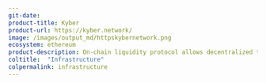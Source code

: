 ```yaml
---
git-date: 
product-title: Kyber
product-url: https://kyber.network/
image: /images/output_md/httpskybernetwork.png
ecosystem: ethereum
product-description: On-chain liquidity protocol allows decentralized token swaps to be integrated into any application. [Interview with Loi Luu, CEO and co-founder of Kyber Network](/kyber-network).
coltitle:  "Infrastructure"
colpermalink: infrastructure
---
```

